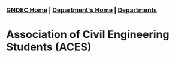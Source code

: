 ### [GNDEC Home](../../) | [Department's Home](./index.html) | [Departments](../Departments.html)

# Association of Civil Engineering Students (ACES)



